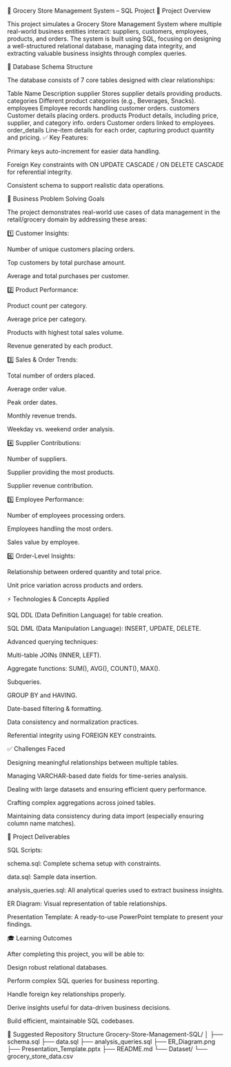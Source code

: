 🏪 Grocery Store Management System – SQL Project
🌟 Project Overview

This project simulates a Grocery Store Management System where multiple real-world business entities interact: suppliers, customers, employees, products, and orders. The system is built using SQL, focusing on designing a well-structured relational database, managing data integrity, and extracting valuable business insights through complex queries.

🧱 Database Schema Structure

The database consists of 7 core tables designed with clear relationships:

Table Name	Description
supplier	Stores supplier details providing products.
categories	Different product categories (e.g., Beverages, Snacks).
employees	Employee records handling customer orders.
customers	Customer details placing orders.
products	Product details, including price, supplier, and category info.
orders	Customer orders linked to employees.
order_details	Line-item details for each order, capturing product quantity and pricing.
✅ Key Features:

Primary keys auto-increment for easier data handling.

Foreign Key constraints with ON UPDATE CASCADE / ON DELETE CASCADE for referential integrity.

Consistent schema to support realistic data operations.

🎯 Business Problem Solving Goals

The project demonstrates real-world use cases of data management in the retail/grocery domain by addressing these areas:

1️⃣ Customer Insights:

Number of unique customers placing orders.

Top customers by total purchase amount.

Average and total purchases per customer.

2️⃣ Product Performance:

Product count per category.

Average price per category.

Products with highest total sales volume.

Revenue generated by each product.

3️⃣ Sales & Order Trends:

Total number of orders placed.

Average order value.

Peak order dates.

Monthly revenue trends.

Weekday vs. weekend order analysis.

4️⃣ Supplier Contributions:

Number of suppliers.

Supplier providing the most products.

Supplier revenue contribution.

5️⃣ Employee Performance:

Number of employees processing orders.

Employees handling the most orders.

Sales value by employee.

6️⃣ Order-Level Insights:

Relationship between ordered quantity and total price.

Unit price variation across products and orders.

⚡ Technologies & Concepts Applied

SQL DDL (Data Definition Language) for table creation.

SQL DML (Data Manipulation Language): INSERT, UPDATE, DELETE.

Advanced querying techniques:

Multi-table JOINs (INNER, LEFT).

Aggregate functions: SUM(), AVG(), COUNT(), MAX().

Subqueries.

GROUP BY and HAVING.

Date-based filtering & formatting.

Data consistency and normalization practices.

Referential integrity using FOREIGN KEY constraints.

✅ Challenges Faced

Designing meaningful relationships between multiple tables.

Managing VARCHAR-based date fields for time-series analysis.

Dealing with large datasets and ensuring efficient query performance.

Crafting complex aggregations across joined tables.

Maintaining data consistency during data import (especially ensuring column name matches).

🧾 Project Deliverables

SQL Scripts:

schema.sql: Complete schema setup with constraints.

data.sql: Sample data insertion.

analysis_queries.sql: All analytical queries used to extract business insights.

ER Diagram: Visual representation of table relationships.

Presentation Template: A ready-to-use PowerPoint template to present your findings.

🎓 Learning Outcomes

After completing this project, you will be able to:

Design robust relational databases.

Perform complex SQL queries for business reporting.

Handle foreign key relationships properly.

Derive insights useful for data-driven business decisions.

Build efficient, maintainable SQL codebases.

📂 Suggested Repository Structure
Grocery-Store-Management-SQL/
│
├── schema.sql
├── data.sql
├── analysis_queries.sql
├── ER_Diagram.png
├── Presentation_Template.pptx
├── README.md
└── Dataset/
    └── grocery_store_data.csv
